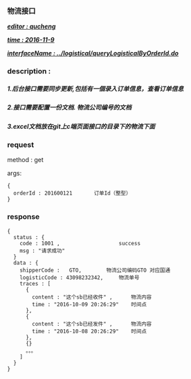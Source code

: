 ### 物流接口

<u>***editor : qucheng***</u>

<u>***time : 2016-11-9***</u>

<u>***interfaceName : ../logistical/queryLogisticalByOrderId.do***</u>



### description : 

##### 1.后台接口需要同步更新,包括有一個录入订单信息，查看订单信息

##### 2.接口需要配置一份文档. 物流公司编号的文档

##### 3.excel文档放在git上c端页面接口的目录下的物流下面



### request

method : get

args:

```
{
  orderId : 201600121		订单Id（整型）
}
```

### response

```
{
  status : {
    code : 1001 ,   				success
    msg : "请求成功"
  }
  data : {
    shipperCode :	GTO,		物流公司编码GTO 对应国通
    logisticCode : 43098232342,		物流单号
    traces : [
      {
        content : "这个sb已经收件" ,		物流内容
        time : "2016-10-09 20:26:29"	时间点
      },
      {
        content : "这个sb已经发件" ,		物流内容
        time : "2016-10-08 20:26:29"	时间点
      },
      {}
      。。。
    ]
  }
}
```

